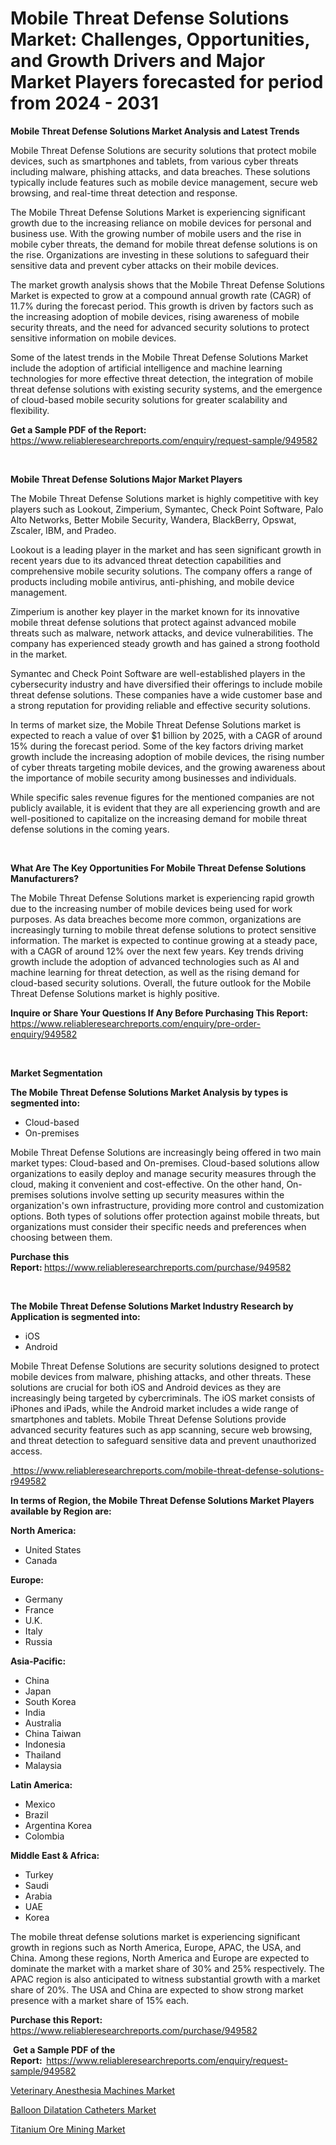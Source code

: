 <p><h1>Mobile Threat Defense Solutions Market: Challenges, Opportunities, and Growth Drivers and Major Market Players forecasted for period from 2024 - 2031</h1></p><p><strong>Mobile Threat Defense Solutions Market Analysis and Latest Trends</strong></p>
<p><p>Mobile Threat Defense Solutions are security solutions that protect mobile devices, such as smartphones and tablets, from various cyber threats including malware, phishing attacks, and data breaches. These solutions typically include features such as mobile device management, secure web browsing, and real-time threat detection and response.</p><p>The Mobile Threat Defense Solutions Market is experiencing significant growth due to the increasing reliance on mobile devices for personal and business use. With the growing number of mobile users and the rise in mobile cyber threats, the demand for mobile threat defense solutions is on the rise. Organizations are investing in these solutions to safeguard their sensitive data and prevent cyber attacks on their mobile devices.</p><p>The market growth analysis shows that the Mobile Threat Defense Solutions Market is expected to grow at a compound annual growth rate (CAGR) of 11.7% during the forecast period. This growth is driven by factors such as the increasing adoption of mobile devices, rising awareness of mobile security threats, and the need for advanced security solutions to protect sensitive information on mobile devices.</p><p>Some of the latest trends in the Mobile Threat Defense Solutions Market include the adoption of artificial intelligence and machine learning technologies for more effective threat detection, the integration of mobile threat defense solutions with existing security systems, and the emergence of cloud-based mobile security solutions for greater scalability and flexibility.</p></p>
<p><strong>Get a Sample PDF of the Report:&nbsp;</strong> <a href="https://www.reliableresearchreports.com/enquiry/request-sample/949582">https://www.reliableresearchreports.com/enquiry/request-sample/949582</a></p>
<p>&nbsp;</p>
<p><strong>Mobile Threat Defense Solutions Major Market Players</strong></p>
<p><p>The Mobile Threat Defense Solutions market is highly competitive with key players such as Lookout, Zimperium, Symantec, Check Point Software, Palo Alto Networks, Better Mobile Security, Wandera, BlackBerry, Opswat, Zscaler, IBM, and Pradeo.</p><p>Lookout is a leading player in the market and has seen significant growth in recent years due to its advanced threat detection capabilities and comprehensive mobile security solutions. The company offers a range of products including mobile antivirus, anti-phishing, and mobile device management.</p><p>Zimperium is another key player in the market known for its innovative mobile threat defense solutions that protect against advanced mobile threats such as malware, network attacks, and device vulnerabilities. The company has experienced steady growth and has gained a strong foothold in the market.</p><p>Symantec and Check Point Software are well-established players in the cybersecurity industry and have diversified their offerings to include mobile threat defense solutions. These companies have a wide customer base and a strong reputation for providing reliable and effective security solutions.</p><p>In terms of market size, the Mobile Threat Defense Solutions market is expected to reach a value of over $1 billion by 2025, with a CAGR of around 15% during the forecast period. Some of the key factors driving market growth include the increasing adoption of mobile devices, the rising number of cyber threats targeting mobile devices, and the growing awareness about the importance of mobile security among businesses and individuals.</p><p>While specific sales revenue figures for the mentioned companies are not publicly available, it is evident that they are all experiencing growth and are well-positioned to capitalize on the increasing demand for mobile threat defense solutions in the coming years.</p></p>
<p>&nbsp;</p>
<p><strong>What Are The Key Opportunities For Mobile Threat Defense Solutions Manufacturers?</strong></p>
<p><p>The Mobile Threat Defense Solutions market is experiencing rapid growth due to the increasing number of mobile devices being used for work purposes. As data breaches become more common, organizations are increasingly turning to mobile threat defense solutions to protect sensitive information. The market is expected to continue growing at a steady pace, with a CAGR of around 12% over the next few years. Key trends driving growth include the adoption of advanced technologies such as AI and machine learning for threat detection, as well as the rising demand for cloud-based security solutions. Overall, the future outlook for the Mobile Threat Defense Solutions market is highly positive.</p></p>
<p><strong>Inquire or Share Your Questions If Any Before Purchasing This Report:</strong> <a href="https://www.reliableresearchreports.com/enquiry/pre-order-enquiry/949582">https://www.reliableresearchreports.com/enquiry/pre-order-enquiry/949582</a></p>
<p>&nbsp;</p>
<p><strong>Market Segmentation</strong></p>
<p><strong>The Mobile Threat Defense Solutions Market Analysis by types is segmented into:</strong></p>
<p><ul><li>Cloud-based</li><li>On-premises</li></ul></p>
<p><p>Mobile Threat Defense Solutions are increasingly being offered in two main market types: Cloud-based and On-premises. Cloud-based solutions allow organizations to easily deploy and manage security measures through the cloud, making it convenient and cost-effective. On the other hand, On-premises solutions involve setting up security measures within the organization's own infrastructure, providing more control and customization options. Both types of solutions offer protection against mobile threats, but organizations must consider their specific needs and preferences when choosing between them.</p></p>
<p><strong>Purchase this Report:&nbsp;</strong><a href="https://www.reliableresearchreports.com/purchase/949582">https://www.reliableresearchreports.com/purchase/949582</a></p>
<p>&nbsp;</p>
<p><strong>The Mobile Threat Defense Solutions Market Industry Research by Application is segmented into:</strong></p>
<p><ul><li>iOS</li><li>Android</li></ul></p>
<p><p>Mobile Threat Defense Solutions are security solutions designed to protect mobile devices from malware, phishing attacks, and other threats. These solutions are crucial for both iOS and Android devices as they are increasingly being targeted by cybercriminals. The iOS market consists of iPhones and iPads, while the Android market includes a wide range of smartphones and tablets. Mobile Threat Defense Solutions provide advanced security features such as app scanning, secure web browsing, and threat detection to safeguard sensitive data and prevent unauthorized access.</p></p>
<p><a href="https://www.reliableresearchreports.com/mobile-threat-defense-solutions-r949582">&nbsp;https://www.reliableresearchreports.com/mobile-threat-defense-solutions-r949582</a></p>
<p><strong>In terms of Region, the Mobile Threat Defense Solutions Market Players available by Region are:</strong></p>
<p>
    <p> <strong> North America: </strong>
        <ul>
            <li>United States</li>
            <li>Canada</li>
        </ul>
        </p> 
    <p> <strong> Europe: </strong>
        <ul>
            <li>Germany</li>
            <li>France</li>
            <li>U.K.</li>
            <li>Italy</li>
            <li>Russia</li>
        </ul>
        </p> 
    <p> <strong> Asia-Pacific: </strong>
        <ul>
            <li>China</li>
            <li>Japan</li>
            <li>South Korea</li>
            <li>India</li>
            <li>Australia</li>
            <li>China Taiwan</li>
            <li>Indonesia</li>
            <li>Thailand</li>
            <li>Malaysia</li>
        </ul>
        </p> 
    <p> <strong> Latin America: </strong>
        <ul>
            <li>Mexico</li>
            <li>Brazil</li>
            <li>Argentina Korea</li>
            <li>Colombia</li>
        </ul>
        </p> 
    <p> <strong> Middle East & Africa: </strong>
        <ul>
            <li>Turkey</li>
            <li>Saudi</li>
            <li>Arabia</li>
            <li>UAE</li>
            <li>Korea</li>
        </ul>
    </p>
    </p>
<p><p>The mobile threat defense solutions market is experiencing significant growth in regions such as North America, Europe, APAC, the USA, and China. Among these regions, North America and Europe are expected to dominate the market with a market share of 30% and 25% respectively. The APAC region is also anticipated to witness substantial growth with a market share of 20%. The USA and China are expected to show strong market presence with a market share of 15% each.</p></p>
<p><strong>Purchase this Report: </strong><a href="https://www.reliableresearchreports.com/purchase/949582">https://www.reliableresearchreports.com/purchase/949582</a></p>
<p>&nbsp;<strong>Get a Sample PDF of the Report:&nbsp;&nbsp;</strong><a href="https://www.reliableresearchreports.com/enquiry/request-sample/949582">https://www.reliableresearchreports.com/enquiry/request-sample/949582</a></p>
<p><strong></strong></p>
<p><p><a href="https://www.linkedin.com/pulse/decoding-veterinary-anesthesia-machines-market-metrics-4lsoe">Veterinary Anesthesia Machines Market</a></p><p><a href="https://www.linkedin.com/pulse/balloon-dilatation-catheters-market-analysis-sze-forecasted-j4bfe">Balloon Dilatation Catheters Market</a></p><p><a href="https://www.linkedin.com/pulse/titanium-ore-mining-market-trends-forecast-competitive-analysis-lkvec">Titanium Ore Mining Market</a></p></p>